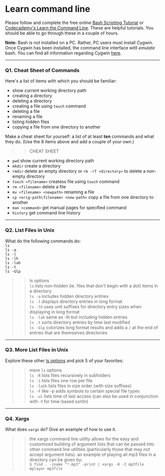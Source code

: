 # Learn command line

Please follow and complete the free online [Bash Scripting Tutorial](https://ryanstutorials.net/bash-scripting-tutorial/) or [Codecademy's Learn the Command Line](https://www.codecademy.com/learn/learn-the-command-line). These are helpful tutorials. You should be able to go through these in a couple of hours.

**Note:** Bash is not installed on a PC. Rather, PC users must install Cygwin. Once Cygwin has been installed, the command line interface witll _emulate_ bash. You can find all information regarding Cygwin [here](https://www.cygwin.com/).

---

### Q1.  Cheat Sheet of Commands  

Here's a list of items with which you should be familiar:  
* show current working directory path
* creating a directory
* deleting a directory
* creating a file using `touch` command
* deleting a file
* renaming a file
* listing hidden files
* copying a file from one directory to another

Make a cheat sheet for yourself: a list of at least **ten** commands and what they do.  (Use the 8 items above and add a couple of your own.)  

> >  CHEAT SHEET  
* ```pwd``` show current working directory path  
* ```mkdir``` create a directory  
* ```rmdir``` delete an empty directory or ```rm -rf <directory>``` to delete a non-empty directory   
* ```touch <filename>``` createss file using ```touch``` command  
* ```rm <filename>``` delete a file  
* ```mv <filename> <newpath>``` renaming a file  
* ```cp <orig-path\filename> <new-path>``` copy a file from one directory to another  
* ```man <command>``` get manual pages for specified command
* ```history``` get command line history  
 
---

### Q2.  List Files in Unix   

What do the following commands do:  
`ls`  
`ls -a`  
`ls -l`  
`ls -lh`  
`ls -lah`  
`ls -t`  
`ls -Glp`  

> > ls options  
`ls` lists non-hidden (ie. files that don't begin with a dot) items in a directory  
`ls -a` includes hidden directory entries  
`ls -l` displays directory entries in long format  
`ls -lh` uses unit suffixes for directory entry sizes when displaying in long format  
`ls -lah` same as -lh but including hidden entries  
`ls -t` sorts directory entries by time last modified  
`ls -Glp` colorizes long format results and adds a `/` at the end of entries that are themselves directories  

---

### Q3.  More List Files in Unix  

Explore these other [ls options](http://www.techonthenet.com/unix/basic/ls.php) and pick 5 of your favorites:

> >  more `ls` options  
`ls -R` lists files recursively in subfolders  
`ls -1` lists files one row per file  
`ls -laSh` lists files in size order (with size suffixes)  
`ls -F` like -p adds symbols to certain special file types  
`ls -ul` lists time of last access (can also be used in conjunction with -t for time-based sortin)  

---

### Q4.  Xargs   

What does `xargs` do? Give an example of how to use it.

> > the xargs command line utility allows for the easy and customized building of argument lists that can be passed into other command line utilities (particularly those that may not accept argument lists).  an example of playing all mp3 files in a directory can be given by:  
`$ find . -iname "*.mp3" -print | xargs -0 -I mp3file mplayer mp3file`

 

